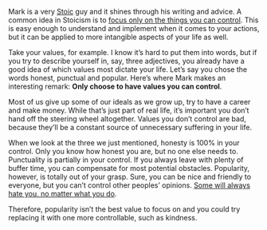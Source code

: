 Mark is a very [Stoic](https://fourminutebooks.com/ego-is-the-enemy-summary/) guy and it shines through his writing and advice. A common idea in Stoicism is to [focus only on the things you can control](https://fourminutebooks.com/the-obstacle-is-the-way-summary/). This is easy enough to understand and implement when it comes to your actions, but it can be applied to more intangible aspects of your life as well.

Take your values, for example. I know it’s hard to put them into words, but if you try to describe yourself in, say, three adjectives, you already have a good idea of which values most dictate your life. Let’s say you chose the words honest, punctual and popular. Here’s where Mark makes an interesting remark: **Only choose to have values you can control**.

Most of us give up some of our ideals as we grow up, try to have a career and make money. While that’s just part of real life, it’s important you don’t hand off the steering wheel altogether. Values you don’t control are bad, because they’ll be a constant source of unnecessary suffering in your life.

When we look at the three we just mentioned, honesty is 100% in your control. Only you know how honest you are, but no one else needs to. Punctuality is partially in your control. If you always leave with plenty of buffer time, you can compensate for most potential obstacles. Popularity, however, is totally out of your grasp. Sure, you can be nice and friendly to everyone, but you can’t control other peoples’ opinions. [Some will always hate you, no matter what you do](https://medium.com/personal-growth/nobody-likes-you-but-nobody-is-just-30-of-the-people-2a07cee0e249).

Therefore, popularity isn’t the best value to focus on and you could try replacing it with one more controllable, such as kindness.